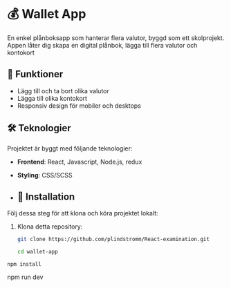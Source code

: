 # 💰 Wallet App

En enkel plånboksapp som hanterar flera valutor, byggd som ett skolprojekt. Appen låter dig skapa en digital plånbok, lägga till flera valutor och kontokort

## 🚀 Funktioner

- Lägg till och ta bort olika valutor
- Lägga till olika kontokort
- Responsiv design för mobiler och desktops


## 🛠️ Teknologier

Projektet är byggt med följande teknologier:

- **Frontend**: React, Javascript, Node.js, redux
- **Styling**: CSS/SCSS

- ## 📝 Installation

Följ dessa steg för att klona och köra projektet lokalt:

1. Klona detta repository:
   ```bash
   git clone https://github.com/plindstromm/React-examination.git

   cd wallet-app

  `npm install`

   npm run dev


